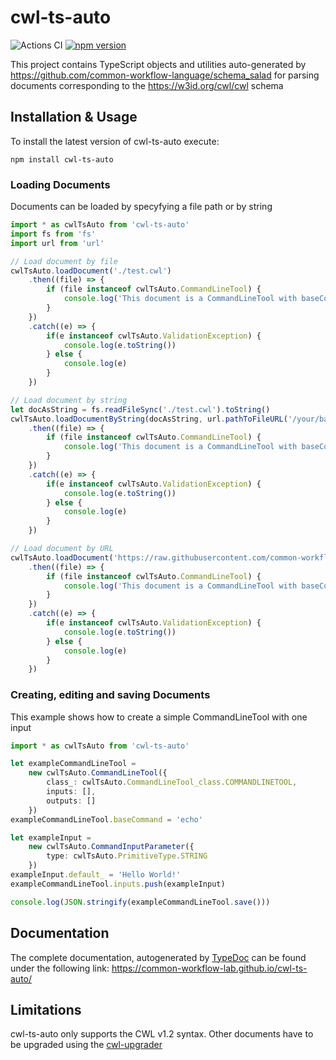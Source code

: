 # cwl-ts-auto
![Actions CI](https://github.com/common-workflow-lab/cwl-ts-auto/actions/workflows/workflow.yml/badge.svg)
[![npm version](https://badge.fury.io/js/cwl-ts-auto.svg)](https://badge.fury.io/js/cwl-ts-auto)

This project contains TypeScript objects and utilities auto-generated by https://github.com/common-workflow-language/schema_salad for parsing documents corresponding to the https://w3id.org/cwl/cwl schema

## Installation & Usage
To install the latest version of cwl-ts-auto execute:

`npm install cwl-ts-auto`

### Loading Documents
Documents can be loaded by specyfying a file path or by string
```TypeScript
import * as cwlTsAuto from 'cwl-ts-auto'
import fs from 'fs'
import url from 'url'

// Load document by file
cwlTsAuto.loadDocument('./test.cwl')
    .then((file) => {
        if (file instanceof cwlTsAuto.CommandLineTool) {
            console.log('This document is a CommandLineTool with baseCommand: ', file.baseCommand)
        }
    })
    .catch((e) => {
        if(e instanceof cwlTsAuto.ValidationException) {
            console.log(e.toString())
        } else {
            console.log(e)
        }
    })

// Load document by string
let docAsString = fs.readFileSync('./test.cwl').toString()
cwlTsAuto.loadDocumentByString(docAsString, url.pathToFileURL('/your/base/uri/').toString())
    .then((file) => {
        if (file instanceof cwlTsAuto.CommandLineTool) {
            console.log('This document is a CommandLineTool with baseCommand: ', file.baseCommand)
        }
    })
    .catch((e) => {
        if(e instanceof cwlTsAuto.ValidationException) {
            console.log(e.toString())
        } else {
            console.log(e)
        }
    })

// Load document by URL
cwlTsAuto.loadDocument('https://raw.githubusercontent.com/common-workflow-lab/cwl-ts-auto/main/src/test/data/examples/valid-cat-tool.cwl')
    .then((file) => {
        if (file instanceof cwlTsAuto.CommandLineTool) {
            console.log('This document is a CommandLineTool with baseCommand: ', file.baseCommand)
        }
    })
    .catch((e) => {
        if(e instanceof cwlTsAuto.ValidationException) {
            console.log(e.toString())
        } else {
            console.log(e)
        }
    })
```

### Creating, editing and saving Documents
This example shows how to create a simple CommandLineTool with one input
```TypeScript
import * as cwlTsAuto from 'cwl-ts-auto'

let exampleCommandLineTool =
    new cwlTsAuto.CommandLineTool({
        class_: cwlTsAuto.CommandLineTool_class.COMMANDLINETOOL,
        inputs: [],
        outputs: []
    })
exampleCommandLineTool.baseCommand = 'echo'

let exampleInput =
    new cwlTsAuto.CommandInputParameter({
        type: cwlTsAuto.PrimitiveType.STRING
    })
exampleInput.default_ = 'Hello World!'
exampleCommandLineTool.inputs.push(exampleInput)

console.log(JSON.stringify(exampleCommandLineTool.save()))
```

## Documentation
The complete documentation, autogenerated by [TypeDoc](https://typedoc.org/) can be found under the following link:
https://common-workflow-lab.github.io/cwl-ts-auto/

## Limitations
cwl-ts-auto only supports the CWL v1.2 syntax. Other documents have to be upgraded using the [cwl-upgrader](https://pypi.org/project/cwl-upgrader/)
